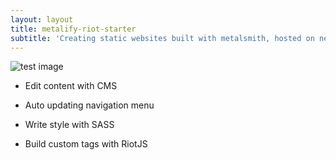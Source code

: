 ```yaml
---
layout: layout
title: metalify-riot-starter
subtitle: 'Creating static websites built with metalsmith, hosted on netlify, CMS with datocms.com and with riot.js for custom tags'
---
```


![test image](./media/logo.svg)

- Edit content with CMS

- Auto updating navigation menu

- Write style with SASS

- Build custom tags with RiotJS

<app-widget></app-widget>